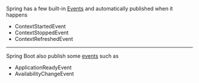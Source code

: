 Spring has a few built-in [Events](https://docs.spring.io/spring-framework/docs/current/reference/html/core.html#context-functionality-events) and automatically published when it happens

- ContextStartedEvent
- ContextStoppedEvent
- ContextRefreshedEvent

---

Spring Boot also publish some [events](https://docs.spring.io/spring-boot/docs/current/reference/htmlsingle/#features.spring-application.application-events-and-listeners) such as

- ApplicationReadyEvent
- AvailabilityChangeEvent